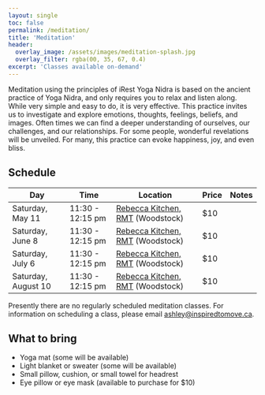 ```yaml
---
layout: single
toc: false
permalink: /meditation/
title: 'Meditation'
header:
  overlay_image: /assets/images/meditation-splash.jpg
  overlay_filter: rgba(00, 35, 67, 0.4)
excerpt: 'Classes available on-demand'
---
```


Meditation using the principles of iRest Yoga Nidra is based on the ancient practice
of Yoga Nidra, and only requires you to relax and listen along. While very simple and
easy to do, it is very effective. This practice invites us to investigate and explore
emotions, thoughts, feelings, beliefs, and images. Often times we can find a deeper
understanding of ourselves, our challenges, and our relationships. For some people,
wonderful revelations will be unveiled. For many, this practice can evoke happiness,
joy, and even bliss.

## Schedule

| Day |Time | Location | Price | Notes |
| --- |---- | -------- | ----- | ----- |
| Saturday, May 11 | 11:30 - 12:15 pm | [Rebecca Kitchen, RMT](http://www.rebecca-rmt.com) (Woodstock) | $10 | 
| Saturday, June 8 | 11:30 - 12:15 pm | [Rebecca Kitchen, RMT](http://www.rebecca-rmt.com) (Woodstock) | $10 | 
| Saturday, July 6 | 11:30 - 12:15 pm | [Rebecca Kitchen, RMT](http://www.rebecca-rmt.com) (Woodstock) | $10 | 
| Saturday, August 10 | 11:30 - 12:15 pm | [Rebecca Kitchen, RMT](http://www.rebecca-rmt.com) (Woodstock) | $10 | 

Presently there are no regularly scheduled meditation classes. For information on scheduling a class, please email [ashley@inspiredtomove.ca](mailto:ashley@inspiredtomove.ca).

## What to bring

- Yoga mat (some will be available)
- Light blanket or sweater (some will be available)
- Small pillow, cushion, or small towel for headrest
- Eye pillow or eye mask (available to purchase for $10)
